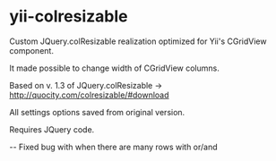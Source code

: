 yii-colresizable
================

Custom JQuery.colResizable realization optimized for Yii's CGridView component.

It made possible to change width of CGridView columns.

Based on v. 1.3 of JQuery.colResizable -> http://quocity.com/colresizable/#download

All settings options saved from original version.

Requires JQuery code.

-- Fixed bug with <thead> when there are many <tr> rows with <th> or/and <td>
